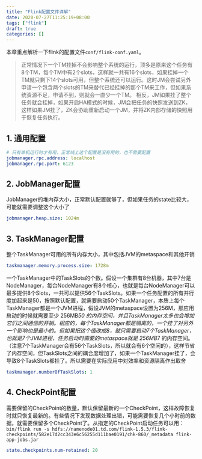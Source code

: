```yaml
---
title: "Flink配置文件详解"
date: 2020-07-27T11:25:19+08:00
tags: ["flink"]
draft: true
categories: []
---
```


本章重点解析一下flink的配置文件`conf/flink-conf.yaml`。

<!--more-->

> 正常情况下一个TM挂掉不会影响整个系统的运行，顶多是原来这个任务有8个TM，每个TM中有2个slots，这样就一共有16个slots，如果挂掉一个TM就只剩下14个slots可用，但整个系统还可以运行。这时JM会尝试另外申请一个包含两个slots的TM来替代已经挂掉的那个TM来工作，但如果系统资源不足，申请不到，则就会一直少一个TM。
> 相反，JM如果挂了整个任务就会挂掉，如果开启HA模式的时候，JM会把任务的快照发送到ZK，这样如果JM挂了，ZK会协助重新启动一个JM，并将ZK内部存储的快照用于恢复任务执行。

## 1. 通用配置

```yml
# 只有单机运行时才有用，正常线上这个配置是没有用的，也不需要配置
jobmanager.rpc.address: localhost
jobmanager.rpc.port: 6123
```

## 2. JobManager配置

JobManager的堆内存大小，正常默认配置就够了，但如果任务的state比较大，可能就需要调整这个大小了

```yaml
jobmanager.heap.size: 1024m
```

## 3. TaskManager配置

整个TaskManager可用的所有内存大小，其中包括JVM的metaspace和其他开销
```yml
taskmanager.memory.process.size: 1728m
```

一个TaskManager中的TaskSlots的个数。假设一个集群有8台机器，其中7台是NodeManager，每台NodeManager有8个核心，也就是每台NodeManager可以最多提供8个Slots，一共可以提供56个TaskSlots。如果一个任务配置的所有并行度加起来是50，按照默认配置，就需要启动50个TaskManager，本质上每个TaskManager都是一个JVM进程，假设JVM的metaspace设置为256M，那应用启动的时候就需要至少 256MB*50 的内存空间，并且TaskManager太多也会增加它们之间通信的开销。相应的，每个TaskManager都是隔离的，一个挂了对另外一个影响也是最小的。但如果把这个值改成8，就只需要启动7个TaskManager，也就是7个JVM进程，任务启动时需要的metaspace就是 256MB*7 的内存空间。（注意7个TaskManager会有56个TaskSlots，所以就会有6个空闲的），这样节省了内存空间，但TaskSlots之间的耦合度增加了，如果一个TaskManager挂了，会导致8个TaskSlots都挂了。所以需要在实际应用中对效率和资源隔离作出取舍

```yml
taskmanager.numberOfTaskSlots: 1
```

## 4. CheckPoint配置

需要保留的CheckPoint的数量，默认保留最新的一个CheckPoint，这样故障恢复时就只恢复最新的。有些情况下发现数据处理出错，可能需要恢复几个小时前的数据，就需要保留多个CheckPoint了。从指定的CheckPoint启动任务可以用：`bin/flink run -s hdfs://namenode01.td.com/flink-1.5.3/flink-checkpoints/582e17d2cc343e6c56255d111bae0191/chk-860/_metadata flink-app-jobs.jar`

```yml
state.checkpoints.num-retained: 20
```
